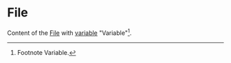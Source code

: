 <!-- markdownlint-disable -->

# File

Content of the [File](../Instruction.php) with [variable][link] "Variable"[^1].

[link]: ../Instruction.php

[^1]: Footnote Variable.
